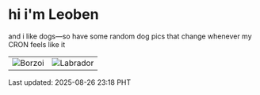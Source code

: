 # hi i'm Leoben

and i like dogs—so have some random dog pics that change whenever my CRON feels like it

|  |  |
|--------|----------|
| ![Borzoi](https://random-dog-vercel.vercel.app/api/random-borzoi?v=1756221511) | ![Labrador](https://random-dog-vercel.vercel.app/api/random-labrador?v=1756221511) |

Last updated: 2025-08-26 23:18 PHT
